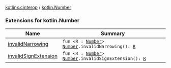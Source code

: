 [kotlinx.cinterop](../index.md) / [kotlin.Number](./index.md)

### Extensions for kotlin.Number

| Name | Summary |
|---|---|
| [invalidNarrowing](invalid-narrowing.md) | `fun <R : `[`Number`](https://kotlinlang.org/api/latest/jvm/stdlib/kotlin/-number/index.html)`> `[`Number`](https://kotlinlang.org/api/latest/jvm/stdlib/kotlin/-number/index.html)`.invalidNarrowing(): `[`R`](invalid-narrowing.md#R) |
| [invalidSignExtension](invalid-sign-extension.md) | `fun <R : `[`Number`](https://kotlinlang.org/api/latest/jvm/stdlib/kotlin/-number/index.html)`> `[`Number`](https://kotlinlang.org/api/latest/jvm/stdlib/kotlin/-number/index.html)`.invalidSignExtension(): `[`R`](invalid-sign-extension.md#R) |
